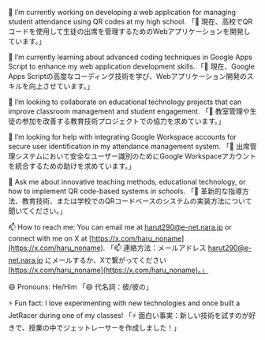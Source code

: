 🔭 I’m currently working on developing a web application for managing student attendance using QR codes at my high school.
「🔭 現在、高校でQRコードを使用して生徒の出席を管理するためのWebアプリケーションを開発しています。」

🌱 I’m currently learning about advanced coding techniques in Google Apps Script to enhance my web application development skills.
「🌱 現在、Google Apps Scriptの高度なコーディング技術を学び、Webアプリケーション開発のスキルを向上させています。」

👯 I’m looking to collaborate on educational technology projects that can improve classroom management and student engagement.
「👯 教室管理や生徒の参加を改善する教育技術プロジェクトでの協力を求めています。」

🤔 I’m looking for help with integrating Google Workspace accounts for secure user identification in my attendance management system.
「🤔 出席管理システムにおいて安全なユーザー識別のためにGoogle Workspaceアカウントを統合するための助けを求めています。」

💬 Ask me about innovative teaching methods, educational technology, or how to implement QR code-based systems in schools.
「💬 革新的な指導方法、教育技術、または学校でのQRコードベースのシステムの実装方法について聞いてください。」

📫 How to reach me: You can email me at harut290@e-net.nara.jp or connect with me on X at [https://x.com/haru_noname](https://x.com/haru_noname).
「📫 連絡方法：メールアドレス harut290@e-net.nara.jp にメールするか、Xで繋がってください [https://x.com/haru_noname](https://x.com/haru_noname)。」

😄 Pronouns: He/Him
「😄 代名詞：彼/彼の」

⚡ Fun fact: I love experimenting with new technologies and once built a JetRacer during one of my classes!
「⚡ 面白い事実：新しい技術を試すのが好きで、授業の中でジェットレーサーを作成しました！」

